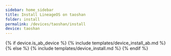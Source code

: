 ```yaml
---
sidebar: home_sidebar
title: Install LineageOS on taoshan
folder: install
permalink: /devices/taoshan/install
device: taoshan
---
```

{% if device.is_ab_device %}
{% include templates/device_install_ab.md %}
{% else %}
{% include templates/device_install.md %}
{% endif %}
